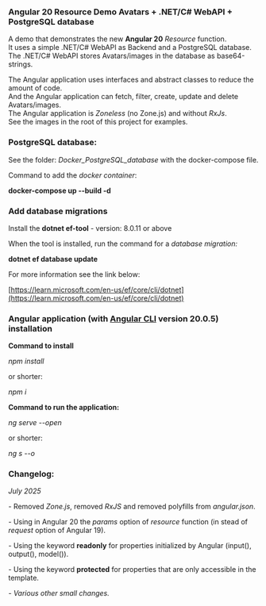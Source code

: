 ### **Angular 20 Resource Demo Avatars + .NET/C# WebAPI + PostgreSQL database**

A demo that demonstrates the new **Angular 20** _Resource_ function.  
It uses a simple .NET/C# WebAPI as Backend and a PostgreSQL database.  
The .NET/C# WebAPI stores Avatars/images in the database as base64-strings.

The Angular application uses interfaces and abstract classes to reduce the amount of code.  
And the Angular application can fetch, filter, create, update and delete Avatars/images.  
The Angular application is _Zoneless_ (no Zone.js) and without _RxJs_.  
See the images in the root of this project for examples.

### **PostgreSQL database:**

See the folder: _Docker\_PostgreSQL\_database_ with the docker-compose file.

Command to add the _docker container_:

**docker-compose up --build -d**

### **Add database migrations**

Install the **dotnet ef-tool** - version: 8.0.11 or above

When the tool is installed, run the command for a _database migration:_

**dotnet ef database update**

For more information see the link below:

[https://learn.microsoft.com/en-us/ef/core/cli/dotnet](https://learn.microsoft.com/en-us/ef/core/cli/dotnet)

### **Angular application (with** [**Angular CLI**](https://github.com/angular/angular-cli) **version 20.0.5) installation**

**Command to install**

_npm install_

or shorter:

_npm i_

**Command to run the application:**

_ng serve --open_

or shorter:

_ng s --o_

### **Changelog:**

_July 2025_

\- Removed _Zone.js_, removed _RxJS_ and removed polyfills from _angular.json_.

\- Using in Angular 20 the _params_ option of _resource_ function (in stead of _request_ option of Angular 19).

\- Using the keyword **readonly** for properties initialized by Angular (input(), output(), model()).

\- Using the keyword **protected** for properties that are only accessible in the template.

_\- Various other small changes._